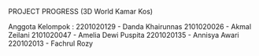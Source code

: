 PROJECT PROGRESS
(3D World Kamar Kos)

Anggota Kelompok :
2201020129 - Danda Khairunnas
2101020026 - Akmal Zeilani
2101020047 - Amelia Dewi Puspita
2201020135 - Annisya Awari
220102013  - Fachrul Rozy
